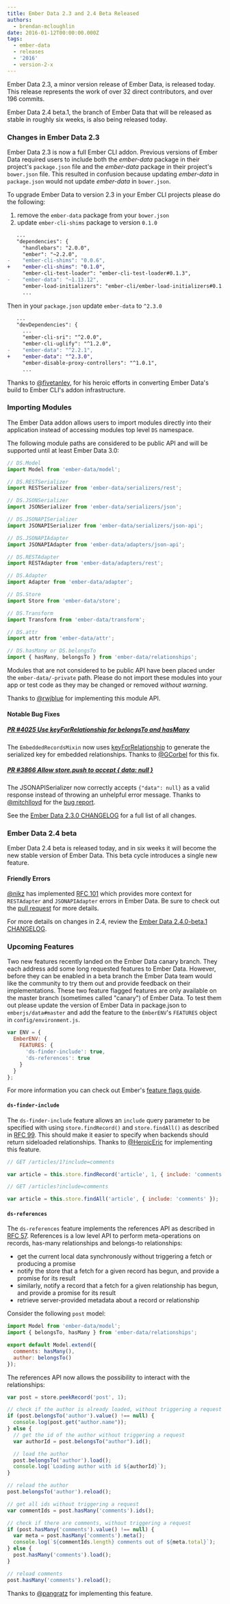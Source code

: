 ```yaml
---
title: Ember Data 2.3 and 2.4 Beta Released
authors:
  - brendan-mcloughlin
date: 2016-01-12T00:00:00.000Z
tags:
  - ember-data
  - releases
  - '2016'
  - version-2-x
---
```



Ember Data 2.3, a minor version release of Ember Data, is released today. This release represents the work of over 32 direct contributors, and over 196 commits.

Ember Data 2.4 beta.1, the branch of Ember Data that will be released as stable in roughly six weeks, is also being released today.

### Changes in Ember Data 2.3

Ember Data 2.3 is now a full Ember CLI addon. Previous versions of
Ember Data required users to include both the *ember-data* package in
their project's `package.json` file and the *ember-data* package in
their project's `bower.json` file. This resulted in confusion because
updating *ember-data* in `package.json` would not update *ember-data*
in `bower.json`.

To upgrade Ember Data to version 2.3 in your Ember CLI projects please
do the following:

  1. remove the `ember-data` package from your `bower.json`
  2. update `ember-cli-shims` package to version `0.1.0`

```diff
   ...
   "dependencies": {
     "handlebars": "2.0.0",
     "ember": "~2.2.0",
-    "ember-cli-shims": "0.0.6",
+    "ember-cli-shims": "0.1.0",
     "ember-cli-test-loader": "ember-cli-test-loader#0.1.3",
-    "ember-data": "~1.13.12",
     "ember-load-initializers": "ember-cli/ember-load-initializers#0.1.5",
     ...
```

Then in your `package.json` update `ember-data` to `^2.3.0`

```diff
   ...
   "devDependencies": {
     ...
     "ember-cli-sri": "^2.0.0",
     "ember-cli-uglify": "^1.2.0",
-    "ember-data": "^2.2.1",
+    "ember-data": "^2.3.0",
     "ember-disable-proxy-controllers": "^1.0.1",
     ...
```

Thanks to [@fivetanley](https://github.com/fivetanley), for his heroic
efforts in converting Ember Data's build to Ember CLI's addon
infrastructure.


### Importing Modules

The Ember Data addon allows users to import modules directly into
their application instead of accessing modules top level `DS` namespace.

The following module paths are considered to be public API and will be supported until at least Ember Data 3.0:

```javascript
// DS.Model
import Model from 'ember-data/model';

// DS.RESTSerializer
import RESTSerializer from 'ember-data/serializers/rest';

// DS.JSONSerializer
import JSONSerializer from 'ember-data/serializers/json';

// DS.JSONAPISerializer
import JSONAPISerializer from 'ember-data/serializers/json-api';

// DS.JSONAPIAdapter
import JSONAPIAdapter from 'ember-data/adapters/json-api';

// DS.RESTAdapter
import RESTAdapter from 'ember-data/adapters/rest';

// DS.Adapter
import Adapter from 'ember-data/adapter';

// DS.Store
import Store from 'ember-data/store';

// DS.Transform
import Transform from 'ember-data/transform';

// DS.attr
import attr from 'ember-data/attr';

// DS.hasMany or DS.belongsTo
import { hasMany, belongsTo } from 'ember-data/relationships';
```

Modules that are not considered to be public API have been placed under the `ember-data/-private` path. Please do not import these modules into your app or test code as they may be changed or removed *without warning*.

Thanks to [@rwjblue](https://github.com/rwjblue) for implementing this
module API.

#### Notable Bug Fixes

##### [PR #4025 Use keyForRelationship for belongsTo and hasMany](https://github.com/emberjs/data/pull/4025/)

The `EmbeddedRecordsMixin` now uses [keyForRelationship](http://emberjs.com/api/data/classes/DS.RESTSerializer.html#method_keyForRelationship) to generate the serialized key for embedded relationships. Thanks to [@GCorbel](https://github.com/GCorbel) for this fix.

##### [PR #3866 Allow store.push to accept { data: null }](https://github.com/emberjs/data/pull/3866)

The JSONAPISerializer now correctly accepts `{"data": null}` as a valid response instead of throwing an unhelpful error message. Thanks to [@mitchlloyd](https://github.com/mitchlloyd) for the [bug report](https://github.com/emberjs/data/issues/3790).


See the [Ember Data 2.3.0 CHANGELOG](https://github.com/emberjs/data/blob/v2.3.0/CHANGELOG.md) for a full list of all changes.


### Ember Data 2.4 beta

Ember Data 2.4 beta is released today, and in six weeks it will become the
new stable version of Ember Data. This beta cycle introduces a single new feature.

#### Friendly Errors

[@nikz](https://github.com/nikz) has implemented
[RFC 101](https://github.com/emberjs/rfcs/pull/101) which provides
more context for `RESTAdapter` and `JSONAPIAdapter` errors in Ember
Data. Be sure to check out the
[pull request](https://github.com/emberjs/data/pull/3930) for more
details.

For more details on changes in 2.4, review the
[Ember Data 2.4.0-beta.1 CHANGELOG](https://github.com/emberjs/data/blob/v2.4.0-beta.1/CHANGELOG.md).


### Upcoming Features

Two new features recently landed on the Ember Data canary branch. They
each address add some long requested features to Ember Data. However,
before they can be enabled in a beta branch the Ember Data team would
like the community to try them out and provide feedback on their
implementations. These two feature flagged features are only available
on the master branch (sometimes called "canary") of Ember Data. To
test them out please update the version of Ember Data in package.json
to `emberjs/data#master` and add the feature to the `EmberENV`'s
`FEATURES` object in `config/environment.js`.

```config/environment.js
var ENV = {
  EmberENV: {
    FEATURES: {
      'ds-finder-include': true,
      'ds-references': true
    }
  }
};
```

For more information you can check out Ember's
[feature flags guide](https://guides.emberjs.com/v2.2.0/configuring-ember/feature-flags/).

#### `ds-finder-include`

The `ds-finder-include` feature allows an `include` query parameter to
be specified with using `store.findRecord()` and `store.findAll()` as
described in [RFC 99](https://github.com/emberjs/rfcs/pull/99). This
should make it easier to specify when backends should return
sideloaded relationships. Thanks to
[@HeroicEric](https://github.com/HeroicEric) for implementing this
feature.

```javascript
// GET /articles/1?include=comments

var article = this.store.findRecord('article', 1, { include: 'comments' });
```

```javascript
// GET /articles?include=comments

var article = this.store.findAll('article', { include: 'comments' });
```

#### `ds-references`

The `ds-references` feature implements the references API as described
in [RFC 57](https://github.com/emberjs/rfcs/pull/57). References is a
low level API to perform meta-operations on records, has-many
relationships and belongs-to relationships:

* get the current local data synchronously without triggering a fetch or producing a promise
* notify the store that a fetch for a given record has begun, and provide a promise for its result
* similarly, notify a record that a fetch for a given relationship has begun, and provide a promise for its result
* retrieve server-provided metadata about a record or relationship

Consider the following `post` model:

```app/models/post.js
import Model from 'ember-data/model';
import { belongsTo, hasMany } from 'ember-data/relationships';

export default Model.extend({
  comments: hasMany(),
  author: belongsTo()
});
```

The references API now allows the possibility to interact with the relationships:

```javascript
var post = store.peekRecord('post', 1);

// check if the author is already loaded, without triggering a request
if (post.belongsTo('author').value() !== null) {
  console.log(post.get("author.name"));
} else {
  // get the id of the author without triggering a request
  var authorId = post.belongsTo("author").id();

  // load the author
  post.belongsTo('author').load();
  console.log(`Loading author with id ${authorId}`);
}

// reload the author
post.belongsTo('author').reload();

// get all ids without triggering a request
var commentIds = post.hasMany('comments').ids();

// check if there are comments, without triggering a request
if (post.hasMany('comments').value() !== null) {
  var meta = post.hasMany('comments').meta();
  console.log(`${commentIds.length} comments out of ${meta.total}`);
} else {
  post.hasMany('comments').load();
}

// reload comments
post.hasMany('comments').reload();
```

Thanks to [@pangratz](https://github.com/pangratz) for implementing
this feature.
